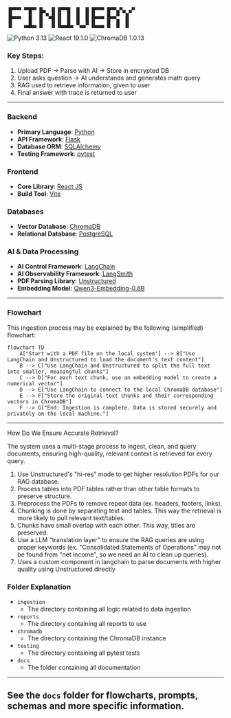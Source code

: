 ```
▗▄▄▄▖▗▄▄▄▖▗▖  ▗▖▗▄▄▄▖ ▗▖ ▗▖▗▄▄▄▖▗▄▄▖▗▖  ▗▖
▐▌     █  ▐▛▚▖▐▌▐▌ ▐▌ ▐▌ ▐▌▐▌   ▐▌ ▐▌▝▚▞▘  
▐▛▀▀▘  █  ▐▌ ▝▜▌▐▌ ▐▌ ▐▌ ▐▌▐▛▀▀▘▐▛▀▚▖ ▐▌  
▐▌   ▗▄█▄▖▐▌  ▐▌▐▙▄▟▙▖▝▚▄▞▘▐▙▄▄▖▐▌ ▐▌ ▐▌                                      
```

![Python 3.13](https://img.shields.io/badge/Python-3.13-blue?logo=python&logoColor=white)
![React 19.1.0](https://img.shields.io/badge/React-19.1.0-blue?logo=react)
![ChromaDB 1.0.13](https://img.shields.io/badge/ChromaDB-1.0.13-blue?logo=python)

### Key Steps:

1. Upload PDF → Parse with AI → Store in encrypted DB
2. User asks question → AI understands and generates math query
3. RAG used to retrieve information, given to user
4. Final answer with trace is returned to user

---

### Backend

- **Primary Language**: [Python](https://www.python.org/)
- **API Framework**: [Flask](https://flask.palletsprojects.com/)
- **Database ORM**: [SQLAlchemy](https://www.sqlalchemy.org/)
- **Testing Framework**: [pytest](https://docs.pytest.org/)

### Frontend

- **Core Library**: [React JS](https://react.dev/)
- **Build Tool**: [Vite](https://vitejs.dev/)

### Databases

- **Vector Database**: [ChromaDB](https://www.trychroma.com/)
- **Relational Database**: [PostgreSQL](https://www.postgresql.org/)

### AI & Data Processing

- **AI Control Framework**: [LangChain](https://www.langchain.com/)
- **AI Observability Framework**: [LangSmith](https://www.langchain.com/langsmith)
- **PDF Parsing Library**: [Unstructured](https://unstructured.io/)
- **Embedding Model**: [Qwen3-Embedding-0.6B](https://huggingface.co/Qwen/Qwen3-Embedding-0.6B)

---

### Flowchart

This ingestion process may be explained by the following (simplified) flowchart:

```mermaid
flowchart TD
    A["Start with a PDF file on the local system"] --> B["Use LangChain and Unstructured to load the document's text content"]
    B --> C["Use LangChain and Unstructured to split the full text into smaller, meaningful chunks"]
    C --> D["For each text chunk, use an embedding model to create a numerical vector"]
    D --> E["Use LangChain to connect to the local ChromaDB database"]
    E --> F["Store the original text chunks and their corresponding vectors in ChromaDB"]
    F --> G["End: Ingestion is complete. Data is stored securely and privately on the local machine."]
```

---
How Do We Ensure Accurate Retrieval?

The system uses a multi-stage process to ingest, clean, and query documents, ensuring high-quality, relevant context is
retrieved for every query.

1. Use Unstructured's "hi-res" mode to get higher resolution PDFs for our RAG database.
2. Process tables into PDF tables rather than other table formats to preserve structure.
3. Preprocess the PDFs to remove repeat data (ex. headers, footers, links).
4. Chunking is done by separating text and tables. This way the retrieval is more likely to pull relevant text/tables.
5. Chunks have small overlap with each other. This way, titles are preserved.
6. Use a LLM "translation layer" to ensure the RAG queries are using proper keywords (ex. "Consolidated Statements of
   Operations" may not be found from "net income", so we need an AI to clean up queries).
7. Uses a custom component in langchain to parse documents with higher quality using Unstructured directly

### Folder Explanation

- `ingestion`
    - The directory containing all logic related to data ingestion
- `reports`
    - The directory containing all reports to use
- `chromadb`
    - The directory containing the ChromaDB instance
- `testing`
    - The directory containing all pytest tests
- `docs`
    - The folder containing all documentation

---

## See the `docs` folder for flowcharts, prompts, schemas and more specific information.
